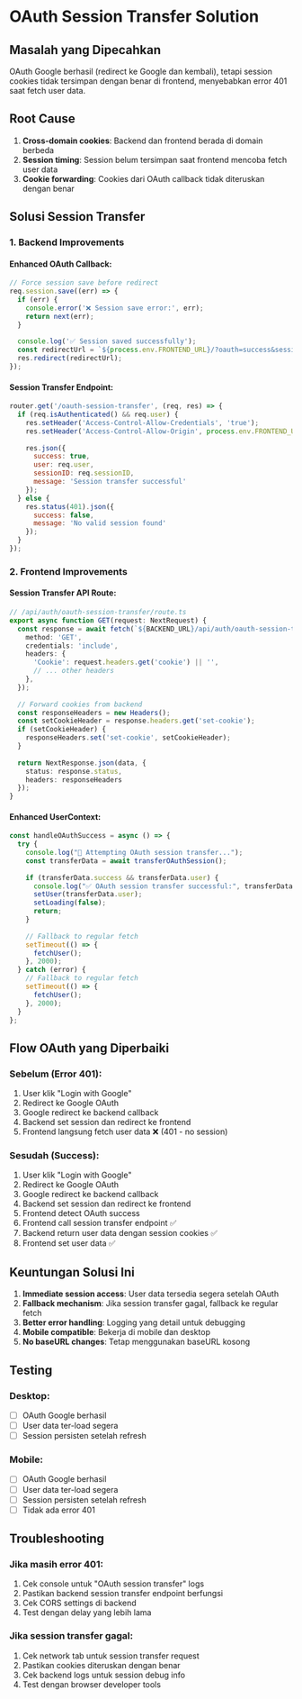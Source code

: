 # OAuth Session Transfer Solution

## Masalah yang Dipecahkan

OAuth Google berhasil (redirect ke Google dan kembali), tetapi session cookies tidak tersimpan dengan benar di frontend, menyebabkan error 401 saat fetch user data.

## Root Cause

1. **Cross-domain cookies**: Backend dan frontend berada di domain berbeda
2. **Session timing**: Session belum tersimpan saat frontend mencoba fetch user data
3. **Cookie forwarding**: Cookies dari OAuth callback tidak diteruskan dengan benar

## Solusi Session Transfer

### 1. **Backend Improvements**

#### Enhanced OAuth Callback:
```javascript
// Force session save before redirect
req.session.save((err) => {
  if (err) {
    console.error('❌ Session save error:', err);
    return next(err);
  }
  
  console.log('✅ Session saved successfully');
  const redirectUrl = `${process.env.FRONTEND_URL}/?oauth=success&session=${req.sessionID}`;
  res.redirect(redirectUrl);
});
```

#### Session Transfer Endpoint:
```javascript
router.get('/oauth-session-transfer', (req, res) => {
  if (req.isAuthenticated() && req.user) {
    res.setHeader('Access-Control-Allow-Credentials', 'true');
    res.setHeader('Access-Control-Allow-Origin', process.env.FRONTEND_URL);
    
    res.json({
      success: true,
      user: req.user,
      sessionID: req.sessionID,
      message: 'Session transfer successful'
    });
  } else {
    res.status(401).json({
      success: false,
      message: 'No valid session found'
    });
  }
});
```

### 2. **Frontend Improvements**

#### Session Transfer API Route:
```typescript
// /api/auth/oauth-session-transfer/route.ts
export async function GET(request: NextRequest) {
  const response = await fetch(`${BACKEND_URL}/api/auth/oauth-session-transfer`, {
    method: 'GET',
    credentials: 'include',
    headers: {
      'Cookie': request.headers.get('cookie') || '',
      // ... other headers
    },
  });
  
  // Forward cookies from backend
  const responseHeaders = new Headers();
  const setCookieHeader = response.headers.get('set-cookie');
  if (setCookieHeader) {
    responseHeaders.set('set-cookie', setCookieHeader);
  }
  
  return NextResponse.json(data, { 
    status: response.status,
    headers: responseHeaders
  });
}
```

#### Enhanced UserContext:
```typescript
const handleOAuthSuccess = async () => {
  try {
    console.log("🔄 Attempting OAuth session transfer...");
    const transferData = await transferOAuthSession();
    
    if (transferData.success && transferData.user) {
      console.log("✅ OAuth session transfer successful:", transferData.user);
      setUser(transferData.user);
      setLoading(false);
      return;
    }
    
    // Fallback to regular fetch
    setTimeout(() => {
      fetchUser();
    }, 2000);
  } catch (error) {
    // Fallback to regular fetch
    setTimeout(() => {
      fetchUser();
    }, 2000);
  }
};
```

## Flow OAuth yang Diperbaiki

### Sebelum (Error 401):
1. User klik "Login with Google"
2. Redirect ke Google OAuth
3. Google redirect ke backend callback
4. Backend set session dan redirect ke frontend
5. Frontend langsung fetch user data ❌ (401 - no session)

### Sesudah (Success):
1. User klik "Login with Google"
2. Redirect ke Google OAuth
3. Google redirect ke backend callback
4. Backend set session dan redirect ke frontend
5. Frontend detect OAuth success
6. Frontend call session transfer endpoint ✅
7. Backend return user data dengan session cookies ✅
8. Frontend set user data ✅

## Keuntungan Solusi Ini

1. **Immediate session access**: User data tersedia segera setelah OAuth
2. **Fallback mechanism**: Jika session transfer gagal, fallback ke regular fetch
3. **Better error handling**: Logging yang detail untuk debugging
4. **Mobile compatible**: Bekerja di mobile dan desktop
5. **No baseURL changes**: Tetap menggunakan baseURL kosong

## Testing

### Desktop:
- [ ] OAuth Google berhasil
- [ ] User data ter-load segera
- [ ] Session persisten setelah refresh

### Mobile:
- [ ] OAuth Google berhasil
- [ ] User data ter-load segera
- [ ] Session persisten setelah refresh
- [ ] Tidak ada error 401

## Troubleshooting

### Jika masih error 401:
1. Cek console untuk "OAuth session transfer" logs
2. Pastikan backend session transfer endpoint berfungsi
3. Cek CORS settings di backend
4. Test dengan delay yang lebih lama

### Jika session transfer gagal:
1. Cek network tab untuk session transfer request
2. Pastikan cookies diteruskan dengan benar
3. Cek backend logs untuk session debug info
4. Test dengan browser developer tools 